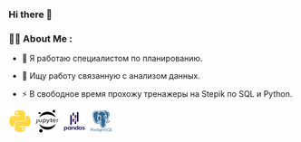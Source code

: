 ### Hi there 👋

### :woman_technologist: About Me :
- :telescope: Я работаю специалистом по планированию.

- :seedling: Ищу работу связанную с анализом данных.

- :zap: В свободное время прохожу тренажеры на Stepik по SQL и Python.
 <div>
  <img src="https://github.com/devicons/devicon/blob/master/icons/python/python-plain.svg" title="Python" alt="Spring" width="40" height="40"/>&nbsp;
  <img src="https://github.com/devicons/devicon/blob/master/icons/jupyter/jupyter-plain-wordmark.svg" title="Jupyter" alt="Spring" width="40" height="40"/>&nbsp;
  <img src="https://github.com/devicons/devicon/blob/master/icons/pandas/pandas-original-wordmark.svg" title="Pandas" alt="Spring" width="40" height="40"/>&nbsp;
  <img src="https://github.com/devicons/devicon/blob/master/icons/postgresql/postgresql-plain-wordmark.svg" title="Postgresql" alt="Spring" width="40" height="40"/>&nbsp;
</div>
